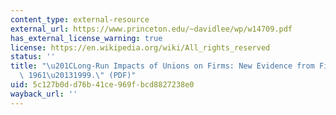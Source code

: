 ```yaml
---
content_type: external-resource
external_url: https://www.princeton.edu/~davidlee/wp/w14709.pdf
has_external_license_warning: true
license: https://en.wikipedia.org/wiki/All_rights_reserved
status: ''
title: "\u201CLong-Run Impacts of Unions on Firms: New Evidence from Financial Markets,\
  \ 1961\u20131999.\" (PDF)"
uid: 5c127b0d-d76b-41ce-969f-bcd8827238e0
wayback_url: ''
---
```

